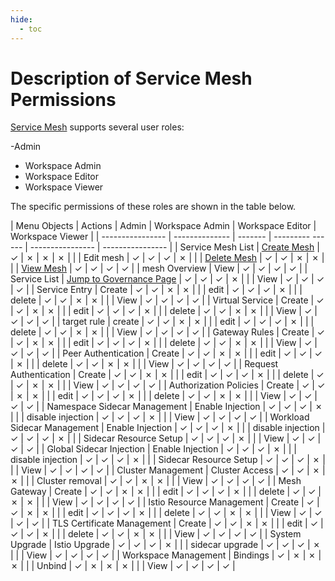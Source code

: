 ```yaml
---
hide:
  - toc
---
```


# Description of Service Mesh Permissions

[Service Mesh](../../mspider/intro/WhatismSpider.md) supports several user roles:

-Admin
- Workspace Admin
- Workspace Editor
- Workspace Viewer

<!--
You have permission to use `&check;`, but you don't have permission to use `&cross;`
-->

The specific permissions of these roles are shown in the table below.

| Menu Objects | Actions | Admin | Workspace Admin | Workspace Editor | Workspace Viewer |
| ---------------- | -------------- | ------- | --------- ------ | ---------------- | ---------------- |
| Service Mesh List | [Create Mesh](../../mspider/user-guide/service-mesh/README.md) | &check; | &cross; | &cross; | &cross; |
| | Edit mesh | &check; | &check; | &check; | &cross; |
| | [Delete Mesh](../../mspider/user-guide/service-mesh/delete.md) | &check; | &check; | &cross; | &cross; |
| | [View Mesh](../../mspider/user-guide/service-mesh/README.md) | &check; | &check; | &check; | &check; |
| mesh Overview | View | &check; | &check; | &check; | &check; |
| Service List | [Jump to Governance Page](../../mspider/user-guide/service-list/README.md) | &check; | &check; | &check; | &cross; |
| | View | &check; | &check; | &check; | &check; |
| Service Entry | Create | &check; | &check; | &cross; | &cross; |
| | edit | &check; | &check; | &check; | &cross; |
| | delete | &check; | &check; | &cross; | &cross; |
| | View | &check; | &check; | &check; | &check; |
| Virtual Service | Create | &check; | &check; | &cross; | &cross; |
| | edit | &check; | &check; | &check; | &cross; |
| | delete | &check; | &check; | &cross; | &cross; |
| | View | &check; | &check; | &check; | &check; |
| target rule | create | &check; | &check; | &cross; | &cross; |
| | edit | &check; | &check; | &check; | &cross; |
| | delete | &check; | &check; | &cross; | &cross; |
| | View | &check; | &check; | &check; | &check; |
| Gateway Rules | Create | &check; | &check; | &cross; | &cross; |
| | edit | &check; | &check; | &check; | &cross; |
| | delete | &check; | &check; | &cross; | &cross; |
| | View | &check; | &check; | &check; | &check; |
| Peer Authentication | Create | &check; | &check; | &cross; | &cross; |
| | edit | &check; | &check; | &check; | &cross; |
| | delete | &check; | &check; | &cross; | &cross; |
| | View | &check; | &check; | &check; | &check; |
| Request Authentication | Create | &check; | &check; | &cross; | &cross; |
| | edit | &check; | &check; | &check; | &cross; |
| | delete | &check; | &check; | &cross; | &cross; |
| | View | &check; | &check; | &check; | &check; |
| Authorization Policies | Create | &check; | &check; | &cross; | &cross; |
| | edit | &check; | &check; | &check; | &cross; |
| | delete | &check; | &check; | &cross; | &cross; |
| | View | &check; | &check; | &check; | &check; |
| Namespace Sidecar Management | Enable Injection | &check; | &check; | &check; | &cross; |
| | disable injection | &check; | &check; | &check; | &cross; |
| | View | &check; | &check; | &check; | &check; |
| Workload Sidecar Management | Enable Injection | &check; | &check; | &check; | &cross; |
| | disable injection | &check; | &check; | &check; | &cross; |
| | Sidecar Resource Setup | &check; | &check; | &check; | &cross; |
| | View | &check; | &check; | &check; | &check; |
| Global Sidecar Injection | Enable Injection | &check; | &check; | &check; | &cross; |
| | disable injection | &check; | &check; | &check; | &cross; |
| | Sidecar Resource Setup | &check; | &check; | &check; | &cross; |
| | View | &check; | &check; | &check; | &check; |
| Cluster Management | Cluster Access | &check; | &check; | &cross; | &cross; |
| | Cluster removal | &check; | &check; | &cross; | &cross; |
| | View | &check; | &check; | &check; | &check; |
| Mesh Gateway | Create | &check; | &check; | &cross; | &cross; |
| | edit | &check; | &check; | &check; | &cross; |
| | delete | &check; | &check; | &cross; | &cross; |
| | View | &check; | &check; | &check; | &check; |
| Istio Resource Management | Create | &check; | &check; | &cross; | &cross; |
| | edit | &check; | &check; | &check; | &cross; |
| | delete | &check; | &check; | &cross; | &cross; |
| | View | &check; | &check; | &check; | &check; |
| TLS Certificate Management | Create | &check; | &check; | &cross; | &cross; |
| | edit | &check; | &check; | &check; | &cross; |
| | delete | &check; | &check; | &cross; | &cross; |
| | View | &check; | &check; | &check; | &check; |
| System Upgrade | Istio Upgrade | &check; | &check; | &check; | &cross; |
| | sidecar upgrade | &check; | &check; | &check; | &cross; |
| | View | &check; | &check; | &check; | &check; |
| Workspace Management | Bindings | &check; | &cross; | &cross; | &cross; |
| | Unbind | &check; | &cross; | &cross; | &cross; |
| | View | &check; | &check; | &check; | &check; |